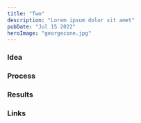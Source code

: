 ```yaml
---
title: "Two"
description: "Lorem ipsum dolor sit amet"
pubDate: "Jul 15 2022"
heroImage: "georgecone.jpg"
---
```


### Idea

### Process

### Results

### Links

